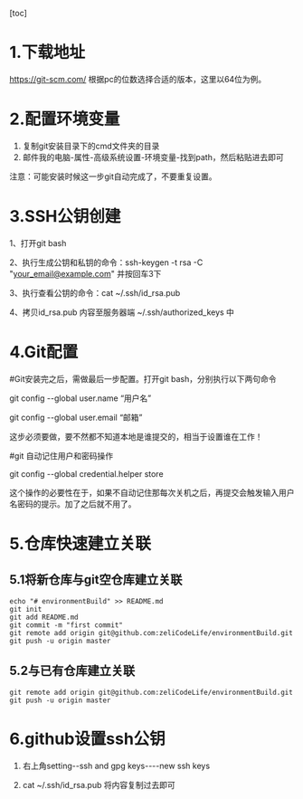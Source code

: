 [toc]

# 1.下载地址

https://git-scm.com/   根据pc的位数选择合适的版本，这里以64位为例。

# 2.配置环境变量

1. 复制git安装目录下的cmd文件夹的目录
2. 邮件我的电脑-属性-高级系统设置-环境变量-找到path，然后粘贴进去即可

注意：可能安装时候这一步git自动完成了，不要重复设置。

# 3.SSH公钥创建

1、打开git bash

2、执行生成公钥和私钥的命令：ssh-keygen -t rsa -C "your_email@example.com" 并按回车3下

3、执行查看公钥的命令：cat ~/.ssh/id_rsa.pub 

4、拷贝id_rsa.pub 内容至服务器端   ~/.ssh/authorized_keys 中

# 4.Git配置

\#Git安装完之后，需做最后一步配置。打开git bash，分别执行以下两句命令

git config --global user.name “用户名”

git config --global user.email “邮箱”

这步必须要做，要不然都不知道本地是谁提交的，相当于设置谁在工作！

\#git 自动记住用户和密码操作

git config --global credential.helper store

这个操作的必要性在于，如果不自动记住那每次关机之后，再提交会触发输入用户名密码的提示。加了之后就不用了。



# 5.仓库快速建立关联

## 5.1将新仓库与git空仓库建立关联

```
echo "# environmentBuild" >> README.md
git init
git add README.md
git commit -m "first commit"
git remote add origin git@github.com:zeliCodeLife/environmentBuild.git
git push -u origin master
```

## 5.2与已有仓库建立关联
```
git remote add origin git@github.com:zeliCodeLife/environmentBuild.git
git push -u origin master
```



# 6.github设置ssh公钥

1. 右上角setting--ssh and gpg keys----new ssh keys

2. cat ~/.ssh/id_rsa.pub   将内容复制过去即可